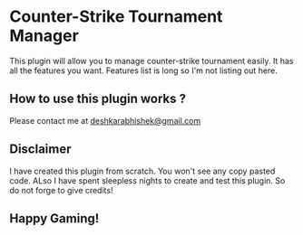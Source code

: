 # Counter-Strike Tournament Manager

This plugin will allow you to manage counter-strike tournament easily. It has all the features you want. Features list is long so I'm not listing out here.

## How to use this plugin works  ?

Please contact me at deshkarabhishek@gmail.com

## Disclaimer

I have created this plugin from scratch. You won't see any copy pasted code. ALso I have spent sleepless nights to create and test this plugin. So do not forge to give credits!

## Happy Gaming!
